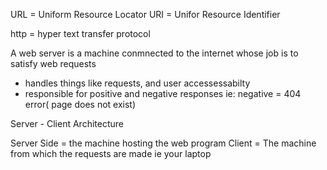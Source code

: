URL = Uniform Resource Locator
URI = Unifor Resource Identifier

http = hyper text transfer protocol

A web server is a machine conmnected to the internet whose job is to satisfy web requests
- handles things like requests, and user accessessabilty
- responsible for positive and negative responses ie: negative = 404 error( page does not exist)

Server - Client Architecture

Server Side = the machine hosting the web program
Client = The machine from which the requests are made ie your laptop

